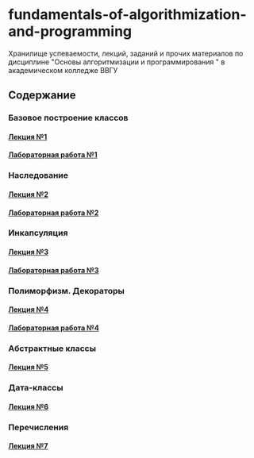 # fundamentals-of-algorithmization-and-programming
Хранилище успеваемости, лекций, заданий и прочих материалов по дисциплине "Основы алгоритмизации и программирования " в академическом колледже ВВГУ

## Содержание

### Базовое построение классов

#### [Лекция №1](lecs/lec1.ipynb)
#### [Лабораторная работа №1](labs/lab1.md)

### Наследование

#### [Лекция №2](lecs/lec2.ipynb)
#### [Лабораторная работа №2](labs/lab2.md)

### Инкапсуляция

#### [Лекция №3](lecs/lec3.ipynb)
#### [Лабораторная работа №3](labs/lab3.md)

### Полиморфизм. Декораторы

#### [Лекция №4](lecs/lec4.ipynb)
#### [Лабораторная работа №4](labs/lab4.md)

### Абстрактные классы

#### [Лекция №5](lecs/lec5.ipynb)

### Дата-классы

#### [Лекция №6](lecs/lec6.ipynb)

### Перечисления

#### [Лекция №7](lecs/lec7.ipynb)


